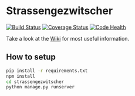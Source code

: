 # Strassengezwitscher

[![Build Status](https://travis-ci.org/Strassengezwitscher/Strassengezwitscher.svg?branch=develop)](https://travis-ci.org/Strassengezwitscher/Strassengezwitscher)
[![Coverage Status](https://coveralls.io/repos/github/Strassengezwitscher/Strassengezwitscher/badge.svg?branch=develop)](https://coveralls.io/github/Strassengezwitscher/Strassengezwitscher?branch=develop)
[![Code Health](https://landscape.io/github/Strassengezwitscher/Strassengezwitscher/develop/landscape.svg?style=flat)](https://landscape.io/github/Strassengezwitscher/Strassengezwitscher/develop)

Take a look at the [Wiki](https://github.com/Strassengezwitscher/Strassengezwitscher/wiki) for most useful information.

## How to setup
```bash
pip install -r requirements.txt
npm install
cd strassengezwitscher
python manage.py runserver
```
